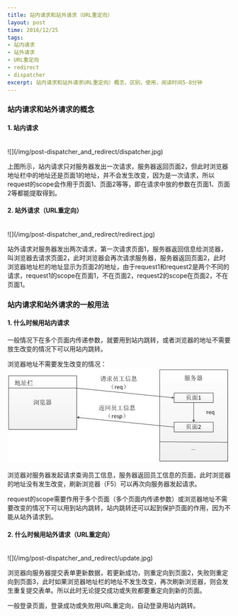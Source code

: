 ```yaml
---
title: 站内请求和站外请求（URL重定向）
layout: post
time: 2016/12/25
tags:
- 站内请求
- 站外请求
- URL重定向
- redirect
- dispatcher
excerpt: 站内请求和站外请求URL重定向）概念，区别，使用，阅读时间5-8分钟
---
```


### 站内请求和站外请求的概念

#### 1. 站内请求
<br>
![](/img/post-dispatcher_and_redirect/dispatcher.jpg)

上图所示，站内请求只对服务器发出一次请求，服务器返回页面2，但此时浏览器地址栏中的地址还是页面1的地址，并不会发生改变，因为是一次请求，所以request的scope会作用于页面1、页面2等等，即在请求中放的参数在页面1、页面2等都能提取得到。

#### 2. 站外请求（URL重定向）
<br>
![](/img/post-dispatcher_and_redirect/redirect.jpg) 

站外请求对服务器发出两次请求，第一次请求页面1，服务器返回信息给浏览器，叫浏览器去请求页面2，此时浏览器会再次请求服务器，服务器返回页面2，此时浏览器地址栏的地址显示为页面2的地址，由于request1和request2是两个不同的请求，request1的scope在页面1，不在页面2，request2的scope在页面2，不在页面1。

### 站内请求和站外请求的一般用法

#### 1. 什么时候用站内请求

一般情况下在多个页面内传递参数，就要用到站内跳转，或者浏览器的地址不需要放生改变的情况下可以用站内跳转。

浏览器地址不需要发生改变的情况：
<br>
![](/img/post-dispatcher_and_redirect/select.jpg)

浏览器对服务器发起请求查询员工信息，服务器返回员工信息的页面，此时浏览器的地址没有发生改变，刷新浏览器（F5）可以再次向服务器发起请求。

request的scope需要作用于多个页面（多个页面内传递参数）或浏览器地址不需要改变的情况下可以用到站内跳转，站内跳转还可以起到保护页面的作用，因为不能从站外请求到。

#### 2. 什么时候用站外请求（URL重定向）
<br>
![](/img/post-dispatcher_and_redirect/update.jpg) 

浏览器向服务器提交表单更新数据，若更新成功，则重定向到页面2，失败则重定向到页面3，此时如果浏览器地址栏的地址不发生改变，再次刷新浏览器，则会发生重复提交表单。所以此时无论提交成功或失败都要重定向到新的页面。

一般登录页面，登录成功或失败用URL重定向，自动登录用站内跳转。
